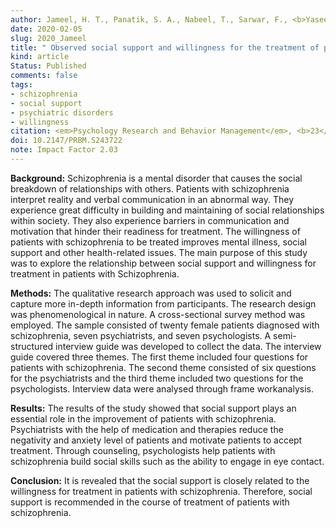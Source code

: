 ```yaml
---
author: Jameel, H. T., Panatik, S. A., Nabeel, T., Sarwar, F., <b>Yaseen, M.</b>, Jokerst, T., and Faiz, Z.
date: 2020-02-05
slug: 2020_Jameel
title: " Observed social support and willingness for the treatment of patients with schizophrenia"
kind: article
Status: Published
comments: false
tags:
- schizophrenia
- social support
- psychiatric disorders
- willingness
citation: <em>Psychology Research and Behavior Management</em>, <b>23</b>, 193-201
doi: 10.2147/PRBM.S243722
note: Impact Factor 2.03
---
```


**Background:** Schizophrenia is a mental disorder that causes the social breakdown of relationships with others. Patients with schizophrenia interpret reality and verbal communication in an abnormal way. They experience great difficulty in building and maintaining of social relationships within society. They also experience barriers in communication and motivation that hinder their readiness for treatment. The willingness of patients with schizophrenia to be treated improves mental illness, social support and other health-related issues. The main purpose of this study was to explore the relationship between social support and willingness for treatment in patients with Schizophrenia.

**Methods:** The qualitative research approach was used to solicit and capture more in-depth information from participants. The research design was phenomenological in nature. A cross-sectional survey method was employed. The sample consisted of twenty female patients diagnosed with schizophrenia, seven psychiatrists, and seven psychologists. A semi-structured interview guide was developed to collect the data. The interview guide covered three themes. The first theme included four questions for patients with schizophrenia. The second theme consisted of six questions for the psychiatrists and the third theme included two questions for the psychologists. Interview data were analysed through frame workanalysis.

**Results:** The results of the study showed that social support plays an essential role in the improvement of patients with schizophrenia. Psychiatrists with the help of medication and therapies reduce the negativity and anxiety level of patients and motivate patients to accept treatment. Through counseling, psychologists help patients with schizophrenia build social skills such as the ability to engage in eye contact.

**Conclusion:** It is revealed that the social support is closely related to the willingness for treatment in patients with schizophrenia. Therefore, social support is recommended in the course of treatment of patients with schizophrenia.